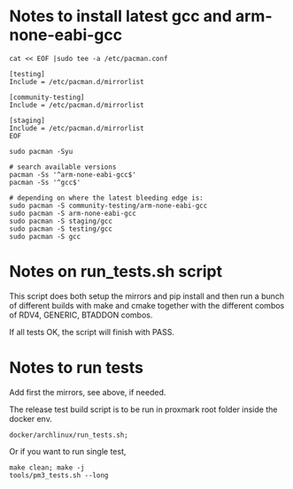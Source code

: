 # Notes to install latest gcc and arm-none-eabi-gcc

```
cat << EOF |sudo tee -a /etc/pacman.conf

[testing]
Include = /etc/pacman.d/mirrorlist

[community-testing]
Include = /etc/pacman.d/mirrorlist

[staging]
Include = /etc/pacman.d/mirrorlist
EOF

sudo pacman -Syu

# search available versions
pacman -Ss '^arm-none-eabi-gcc$'
pacman -Ss '^gcc$'

# depending on where the latest bleeding edge is:
sudo pacman -S community-testing/arm-none-eabi-gcc
sudo pacman -S arm-none-eabi-gcc
sudo pacman -S staging/gcc
sudo pacman -S testing/gcc
sudo pacman -S gcc
```

# Notes on run_tests.sh script
This script does both setup the mirrors and pip install and then run a 
bunch of different builds with make and cmake together with the different combos 
of RDV4, GENERIC, BTADDON combos. 

If all tests OK,  the script will finish with PASS.


# Notes to run tests
Add first the mirrors, see above, if needed.

The release test build script is to be run in proxmark root folder inside the docker env.
```
docker/archlinux/run_tests.sh;
```

Or if you want to run single test,

```
make clean; make -j
tools/pm3_tests.sh --long
```
